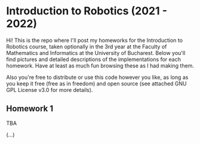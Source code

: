 # Introduction to Robotics (2021 - 2022)
Hi! This is the repo where I'll post my homeworks for the Introduction to Robotics course, taken optionally in the 3rd year at the Faculty of Mathematics and Informatics at the University of Bucharest. Below you'll find pictures and detailed descriptions of the implementations for each homework. Have at least as much fun browsing these as I had making them.

Also you're free to distribute or use this code however you like, as long as you keep it free (free as in freedom) and open source (see attached GNU GPL License v3.0 for more details).
  
## Homework 1
TBA

(...)
